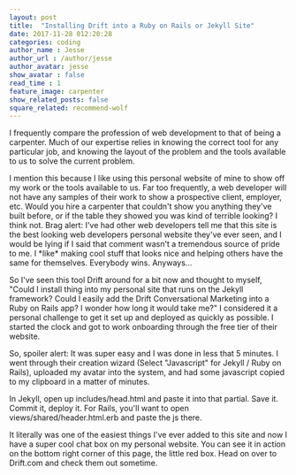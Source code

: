 ```yaml
---
layout: post
title:  "Installing Drift into a Ruby on Rails or Jekyll Site"
date: 2017-11-28 012:20:28
categories: coding
author_name : Jesse
author_url : /author/jesse
author_avatar: jesse
show_avatar : false
read_time : 1
feature_image: carpenter
show_related_posts: false
square_related: recommend-wolf
---
```

<p>I frequently compare the profession of web development to that of being a carpenter. Much of our expertise relies in knowing the correct tool for any particular job, and knowing the layout of the problem and the tools available to us to solve the current problem.</p>

<p>I mention this because I like using this personal website of mine to show off my work or the tools available to us. Far too frequently, a web developer will not have any samples of their work to show a prospective client, employer, etc. Would you hire a carpenter that couldn't show you anything they've built before, or if the table they showed you was kind of terrible looking? I think not. Brag alert: I've had other web developers tell me that this site is the best looking web developers personal website they've ever seen, and I would be lying if I said that comment wasn't a tremendous source of pride to me. I *like* making cool stuff that looks nice and helping others have the same for themselves. Everybody wins. Anyways...</p>

<p>So I've seen this tool Drift around for a bit now and thought to myself, "Could I install thing into my personal site that runs on the Jekyll framework? Could I easily add the Drift Conversational Marketing into a Ruby on Rails app? I wonder how long it would take me?" I considered it a personal challenge to get it set up and deployed as quickly as possible. I started the clock and got to work onboarding through the free tier of their website.</p>

<p>So, spoiler alert: It was super easy and I was done in less that 5 minutes. I went through their creation wizard (Select "Javascript" for Jekyll / Ruby on Rails), uploaded my avatar into the system, and had some javascript copied to my clipboard in a matter of minutes.</p>

<p>In Jekyll, open up includes/head.html and paste it into that partial. Save it. Commit it, deploy it. For Rails, you'll want to open views/shared/header.html.erb and paste the js there.<p>

<p>It literally was one of the easiest things I've ever added to this site and now I have a super cool chat box on my personal website. You can see it in action on the bottom right corner of this page, the little red box. Head on over to Drift.com and check them out sometime.</p>
